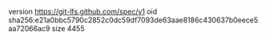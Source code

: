 version https://git-lfs.github.com/spec/v1
oid sha256:e21a0bbc5790c2852c0dc59df7093de63aae8186c430637b0eece5aa72066ac9
size 4455
